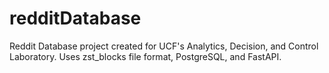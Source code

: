 # redditDatabase
Reddit Database project created for UCF's Analytics, Decision, and Control Laboratory. Uses zst_blocks file format, PostgreSQL, and FastAPI.
